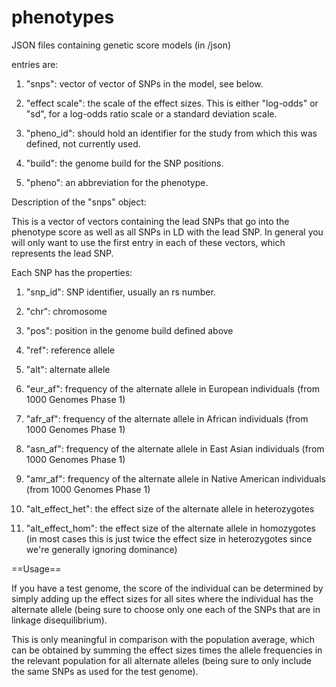 # phenotypes

JSON files containing genetic score models (in /json)

entries are:

1. "snps": vector of vector of SNPs in the model, see below.

2. "effect scale": the scale of the effect sizes. This is either "log-odds" or "sd", for a log-odds ratio scale or a standard deviation scale.

3. "pheno_id": should hold an identifier for the study from which this was defined, not currently used.

4. "build": the genome build for the SNP positions. 

5. "pheno": an abbreviation for the phenotype. 

Description of the "snps" object:

This is a vector of vectors containing the lead SNPs that go into the phenotype score as well as all SNPs in LD with the lead SNP. In general you will only want to use the first entry in each of these vectors, which represents the lead SNP. 

Each SNP has the properties:

1. "snp_id": SNP identifier, usually an rs number. 

2. "chr": chromosome

3. "pos": position in the genome build defined above

4. "ref": reference allele

5. "alt": alternate allele

6. "eur_af": frequency of the alternate allele in European individuals (from 1000 Genomes Phase 1)

7. "afr_af": frequency of the alternate allele in African individuals (from 1000 Genomes Phase 1)

8. "asn_af": frequency of the alternate allele in East Asian individuals (from 1000 Genomes Phase 1)

9. "amr_af": frequency of the alternate allele in Native American individuals (from 1000 Genomes Phase 1)

10. "alt_effect_het": the effect size of the alternate allele in heterozygotes

11. "alt_effect_hom": the effect size of the alternate allele in homozygotes (in most cases this is just twice the effect size in heterozygotes since we're generally ignoring dominance)

==Usage==

If you have a test genome, the score of the individual can be determined by simply adding up the effect sizes for all sites where the individual has the alternate allele (being sure to choose only one each of the SNPs that are in linkage disequilibrium). 

This is only meaningful in comparison with the population average, which can be obtained by summing the effect sizes times the allele frequencies in the relevant population for all alternate alleles (being sure to only include the same SNPs as used for the test genome). 


